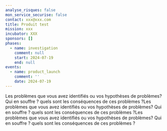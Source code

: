 ```yaml
---
analyse_risques: false
mon_service_securise: false
contact: xxx@xxx.com
title: Produit test
mission: xxx
incubator: XXX
sponsors: []
phases:
  - name: investigation
    comment: null
    start: 2024-07-19
    end: null
events:
  - name: product_launch
    comment: ''
    date: 2024-07-19
---
```

Les problèmes que vous avez identifiés ou vos hypothèses de problèmes? Qui en souffre ? quels sont les conséquences de ces problèmes ?Les problèmes que vous avez identifiés ou vos hypothèses de problèmes? Qui en souffre ? quels sont les conséquences de ces problèmes ?Les problèmes que vous avez identifiés ou vos hypothèses de problèmes? Qui en souffre ? quels sont les conséquences de ces problèmes ?